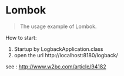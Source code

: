 #  Lombok

> The usage example of Lombok.

How to start:
1. Startup by LogbackApplication.class
2. open the url http://localhost:8180/logback/


see : http://www.w2bc.com/article/94182